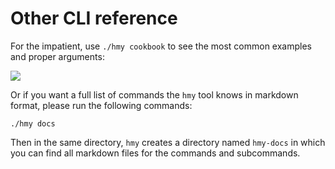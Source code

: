 # Other CLI reference

For the impatient, use  `./hmy cookbook` to see the most common examples and proper arguments:

![](https://blobscdn.gitbook.com/v0/b/gitbook-28427.appspot.com/o/assets%2F-LlEOlYqEG_GKuO5Rehq%2F-LssW4rGhdJ6Y7NKDSUH%2F-LssWIVShhya2DCiAxbR%2Fhmy-cookbook.gif?alt=media&token=d6d476ca-13e8-4f5e-bf4f-8d64160398b4)



Or if you want a full list of commands the `hmy` tool knows in markdown format, please run the following commands: 

```text
./hmy docs
```

Then in the same directory, `hmy` creates a directory named `hmy-docs` in which you can find all markdown files for the commands and subcommands.

